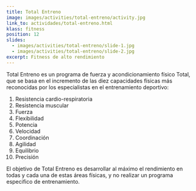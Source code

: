 ```yaml
---
title: Total Entreno
image: images/activities/total-entreno/activity.jpg
link_to: actividades/total-entreno.html
klass: fitness
position: 12
slides:
  - images/activities/total-entreno/slide-1.jpg
  - images/activities/total-entreno/slide-2.jpg
excerpt: Fitness de alto rendimiento
---
```

<p>Total Entreno es un programa de fuerza y acondicionamiento físico Total, que se basa en el incremento de las diez capacidades físicas más reconocidas por los especialistas en el entrenamiento deportivo:</p>
<ol>
  <li>Resistencia cardio-respiratoria</li>
  <li>Resistencia muscular</li>
  <li>Fuerza</li>
  <li>Flexibilidad</li>
  <li>Potencia</li>
  <li>Velocidad</li>
  <li>Coordinación</li>
  <li>Agilidad</li>
  <li>Equilibrio</li>
  <li>Precisión</li>
</ol>

<p>El objetivo de Total Entreno es desarrollar al máximo el rendimiento en todas y cada una de estas áreas físicas, y no realizar un programa especifico de entrenamiento.</p>
